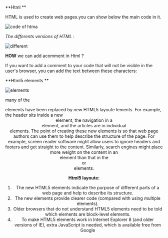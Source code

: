  **Html **

 HTML is used to create web pages.you can show below the main code in it. 

 ![code of htma](https://www.w3schools.com/html/img_notepad.png)

*The differents versions of HTML* :

![different](https://www.greycampus.com/ckeditor_assets/pictures/489/content_html1.PNG)


**HOW** we can add acomment in Html ?

If you want to add a comment to your code that will not be visible in the user's browser, you can add the text between these characters:
<!-- comment goes here -->



**Html5 elements ** 

![elements](https://stuyhsdesign.files.wordpress.com/2016/05/yoko-html5.png)

many of the <div> elements have been replaced by new HTML5 layoute lements. For example, the header sits inside a new <header> element, the navigation in a <nav> element, and the articles are in individual <article> elements. The point of creating these new elements is so that web page authors can use them to help describe the structure of the page. For example, screen reader software might allow users to ignore headers and footers and get straight to the content. Similarly, search engines might place more weight on the content in an <article> element than that in the <header> or <footer> elements.

**Html5 layoute:**

1. The new HTML5 elements indicate the purpose of different parts of a web page and help to describe its structure.
2.  The new elements provide clearer code (compared with using multiple <div> elements).
3.  Older browsers that do not understand HTML5 elements need to be told which elements are block-level elements.
4. To make HTML5 elements work in Internet Explorer 8 (and older versions of IE), extra JavaScript is needed, which is available free from Google



